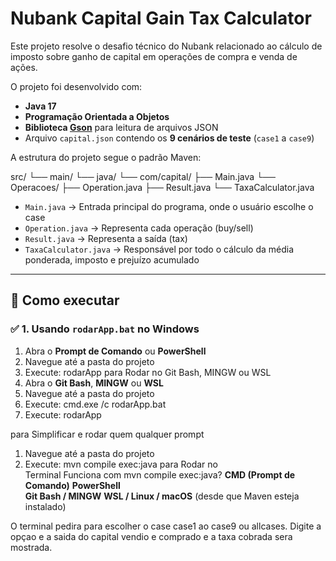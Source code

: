 # Nubank Capital Gain Tax Calculator

Este projeto resolve o desafio técnico do Nubank relacionado ao cálculo de imposto sobre ganho de capital em operações de compra e venda de ações.

O projeto foi desenvolvido com:
- **Java 17**
- **Programação Orientada a Objetos**
- **Biblioteca [Gson](https://github.com/google/gson)** para leitura de arquivos JSON
- Arquivo `capital.json` contendo os **9 cenários de teste** (`case1` a `case9`)

A estrutura do projeto segue o padrão Maven:

src/
└── main/
└── java/
└── com/capital/
├── Main.java
└── Operacoes/
├── Operation.java
├── Result.java
└── TaxaCalculator.java


- `Main.java` → Entrada principal do programa, onde o usuário escolhe o case
- `Operation.java` → Representa cada operação (buy/sell)
- `Result.java` → Representa a saída (tax)
- `TaxaCalculator.java` → Responsável por todo o cálculo da média ponderada, imposto e prejuízo acumulado

---

## 🚀 Como executar

### ✅ 1. Usando `rodarApp.bat` no Windows

1. Abra o **Prompt de Comando** ou **PowerShell**
2. Navegue até a pasta do projeto
3. Execute: rodarApp
para Rodar no Git Bash, MINGW ou WSL
1. Abra o **Git Bash**, **MINGW** ou **WSL**
2. Navegue até a pasta do projeto
3. Execute: cmd.exe /c rodarApp.bat
4. Execute: rodarApp

para Simplificar e rodar quem qualquer prompt 
1. Navegue até a pasta do projeto
2. Execute: mvn compile exec:java
para Rodar no  
Terminal	Funciona com mvn compile exec:java?
**CMD (Prompt de Comando)**	
**PowerShell**	
**Git Bash / MINGW**
**WSL / Linux / macOS**	(desde que Maven esteja instalado)

O terminal pedira para escolher o case case1 ao case9 ou allcases. Digite a opçao e a saida do capital vendio e comprado e a taxa cobrada sera mostrada.


